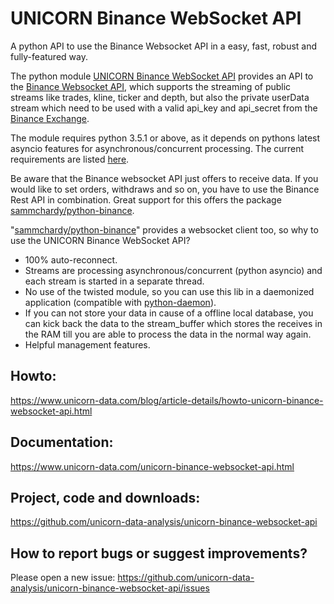 # UNICORN Binance WebSocket API
A python API to use the Binance Websocket API in a easy, fast, robust and fully-featured way.

The python module [UNICORN Binance WebSocket API](https://github.com/unicorn-data-analysis/unicorn-binance-websocket-api) provides an API to the [Binance Websocket API](https://github.com/binance-exchange/binance-official-api-docs), which supports the 
streaming of public streams like trades, kline, ticker and depth, but also the private userData stream which need to be 
used with a valid api_key and api_secret from the [Binance Exchange](https://www.binance.com/).

The module requires python 3.5.1 or above, as it depends on pythons latest asyncio features for asynchronous/concurrent 
processing. The current requirements are listed [here](https://github.com/unicorn-data-analysis/unicorn-binance-websocket-api/blob/master/requirements.txt).

Be aware that the Binance websocket API just offers to receive data. If you would like to set orders, withdraws and so 
on, you have to use the Binance Rest API in combination. Great support for this offers the package 
[sammchardy/python-binance](https://github.com/sammchardy/python-binance).

"[sammchardy/python-binance](https://github.com/sammchardy/python-binance)" provides a websocket client too, so why to use the UNICORN Binance WebSocket API?

- 100% auto-reconnect.
- Streams are processing asynchronous/concurrent (python asyncio) and each stream is started in a separate thread.
- No use of the twisted module, so you can use this lib in a daemonized application (compatible with [python-daemon](https://pypi.org/project/python-daemon/)).
- If you can not store your data in cause of a offline local database, you can kick back the data to the stream_buffer 
which stores the receives in the RAM till you are able to process the data in the normal way again.
- Helpful management features.

## Howto: 
https://www.unicorn-data.com/blog/article-details/howto-unicorn-binance-websocket-api.html

## Documentation: 
https://www.unicorn-data.com/unicorn-binance-websocket-api.html

## Project, code and downloads: 
https://github.com/unicorn-data-analysis/unicorn-binance-websocket-api

## How to report bugs or suggest improvements?
Please open a new issue: https://github.com/unicorn-data-analysis/unicorn-binance-websocket-api/issues
